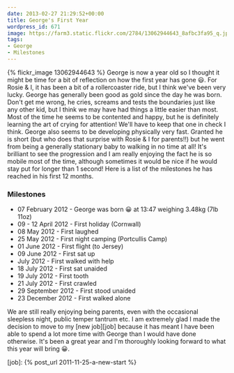 ```yaml
---
date: 2013-02-27 21:29:52+00:00
title: George's First Year
wordpress_id: 671
image: https://farm3.static.flickr.com/2784/13062944643_8afbc3fa95_q.jpg
tags:
- George
- Milestones
---
```


{% flickr_image 13062944643 %}
George is now a year old so I thought it might be time for a bit of reflection on how the first year
has gone :smiley:. For Rosie & I, it has been a bit of a rollercoaster ride, but I think we've been
very lucky. George has generally been good as gold since the day he was born. Don't get me wrong, he
cries, screams and tests the boundaries just like any other kid, but I think we may have had things
a little easier than most. Most of the time he seems to be contented and happy, but he is definitely
learning the art of crying for attention! We'll have to keep that one in check I think. George also
seems to be developing physically very fast. Granted he is short (but who does that surprise with
Rosie & I for parents!!) but he went from being a generally stationary baby to walking in no time at
all! It's brilliant to see the progression and I am really enjoying the fact he is so mobile most of
the time, although sometimes it would be nice if he would stay put for longer than 1 second! Here is
a list of the milestones he has reached in his first 12 months.

### Milestones
	
  * 07 February 2012 - George was born :grinning: at 13:47 weighing 3.48kg (7lb 11oz)
  * 09 - 12 April 2012 - First holiday (Cornwall)
  * 08 May 2012 - First laughed
  * 25 May 2012 - First night camping (Portcullis Camp)
  * 01 June 2012 - First flight (to Jersey)
  * 09 June 2012 - First sat up
  * July 2012 - First walked with help
  * 18 July 2012 - First sat unaided
  * 19 July 2012 - First tooth
  * 21 July 2012 - First crawled
  * 29 September 2012 - First stood unaided
  * 23 December 2012 - First walked alone

We are still really enjoying being parents, even with the occasional sleepless night, public temper
tantrum etc. I am extremely glad I made the decision to move to my [new job][job] because it has
meant I have been able to spend a lot more time with George than I would have done otherwise. It's
been a great year and I'm thoroughly looking forward to what this year will bring :grinning:.

[job]: {% post_url 2011-11-25-a-new-start %}